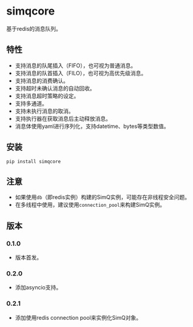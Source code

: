 # simqcore

基于redis的消息队列。

## 特性

- 支持消息的队尾插入（FIFO），也可视为普通消息。
- 支持消息的队首插入（FILO），也可视为高优先级消息。
- 支持消息的消费确认。
- 支持超时未确认消息的自动回收。
- 支持消息超时策略的设定。
- 支持多通道。
- 支持未执行消息的取消。
- 支持执行器在获取消息后主动释放消息。
- 消息体使用yaml进行序列化，支持datetime、bytes等类型数值。

## 安装

```shell
pip install simqcore
```

## 注意

- 如果使用`db`（即redis实例）构建的SimQ实例，可能存在非线程安全问题。
- 在多线程中使用，建议使用`connection_pool`来构建SimQ实例。

## 版本

### 0.1.0

- 版本首发。

### 0.2.0

- 添加asyncio支持。

### 0.2.1

- 添加使用redis connection pool来实例化SimQ对象。
